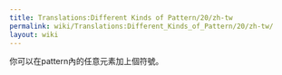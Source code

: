 ```yaml
---
title: Translations:Different Kinds of Pattern/20/zh-tw
permalink: wiki/Translations:Different_Kinds_of_Pattern/20/zh-tw/
layout: wiki
---
```


你可以在pattern內的任意元素加上個符號。
